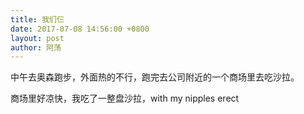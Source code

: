 ```yaml
---
title: 我们仨
date: 2017-07-08 14:56:00 +0800
layout: post
author: 阿荡
--- 
```


中午去奥森跑步，外面热的不行，跑完去公司附近的一个商场里去吃沙拉。

商场里好凉快，我吃了一整盘沙拉，with my nipples erect
